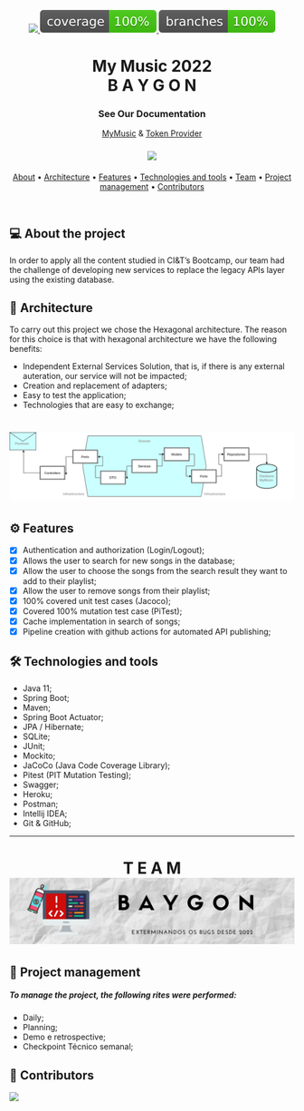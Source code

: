 <p align="center">
  <a href="https://github.com/jcavalaro/Baygon-MyMusic/actions/workflows/unit-test.yml">
    <img src="https://github.com/jcavalaro/Baygon-MyMusic/actions/workflows/unit-test.yml/badge.svg">
  </a>
  <a href=".github/badges/jacoco.svg">
    <img src=".github/badges/jacoco.svg">
  </a>
   <a href=".github/badges/branches.svg">
    <img src=".github/badges/branches.svg">
  </a>
</p>

<h1 align="center">
My Music 2022
   <br>
B A Y G O N
</h1>

<div align="center">
  <h3>See Our Documentation</h3>
   <p><a href="https://baygon-mymusic.herokuapp.com/swagger-ui/index.html">MyMusic</a> & <a href="https://baygon-token-provider.herokuapp.com/swagger-ui/index.html">Token Provider</a></p>
</div>



<h3 align="center"> 
<img src="https://media.giphy.com/media/lqSDx8SI1916ysr4eq/giphy.gif">
</h3>
<p align="center">
 <a href="#-about-the-project">About</a> •
 <a href="#triangular_ruler-architecture">Architecture</a> • 
 <a href="#gear-features">Features</a> • 
 <a href="#hammer_and_wrench-technologies-and-tools">Technologies and tools</a> • 
 <a href="#t-e-a-m-">Team</a> • 
 <a href="#handshake-project-management">Project management</a> •
 <a href="#robot-contributors">Contributors</a>
</p>
<br>

## 💻 About the project
In order to apply all the content studied in CI&T’s Bootcamp, our team had the challenge of developing new services to replace the legacy APIs layer using the existing database. 

## :triangular_ruler: Architecture
To carry out this project we chose the Hexagonal architecture. The reason for this choice is that with hexagonal architecture we have the following benefits:
- Independent External Services Solution, that is, if there is any external auteration, our service will not be impacted;
- Creation and replacement of adapters;
- Easy to test the application;
- Technologies that are easy to exchange;
<h1 align="center">
 <img alt="Baygon" title="#Baygon" src="./.github/midia/hexagonalbaygon.png"/>
</h1>

## :gear: Features
- [X]  Authentication and authorization (Login/Logout);
- [X]  Allows the user to search for new songs in the database;
- [X]  Allow the user to choose the songs from the search result they want to add to their playlist;
- [X]  Allow the user to remove songs from their playlist;
- [X]  100% covered unit test cases (Jacoco);
- [X]  Covered 100% mutation test case (PiTest);
- [X]  Cache implementation in search of songs;
- [X]  Pipeline creation with github actions for automated API publishing;

## :hammer_and_wrench: Technologies and tools
- Java 11;
- Spring Boot;
- Maven;
- Spring Boot Actuator;
- JPA / Hibernate;
- SQLite;
- JUnit;
- Mockito;
- JaCoCo (Java Code Coverage Library);
- Pitest (PIT Mutation Testing);
- Swagger;
- Heroku;
- Postman;
- Intellij IDEA;
- Git & GitHub;

----

<h1 align="center">
T E A M
 <img alt="Baygon" title="#Baygon" src="./.github/midia/BannerBaygon.png"/>
</h1>

## :handshake: Project management
##### To manage the project, the following rites were performed:
- Daily;
- Planning;
- Demo e retrospective;
- Checkpoint Técnico semanal;

## :robot: Contributors

<a href="https://github.com/jcavalaro/Baygon-MyMusic/graphs/contributors">
  <img src="https://contrib.rocks/image?repo=jcavalaro/Baygon-MyMusic" />
</a>

